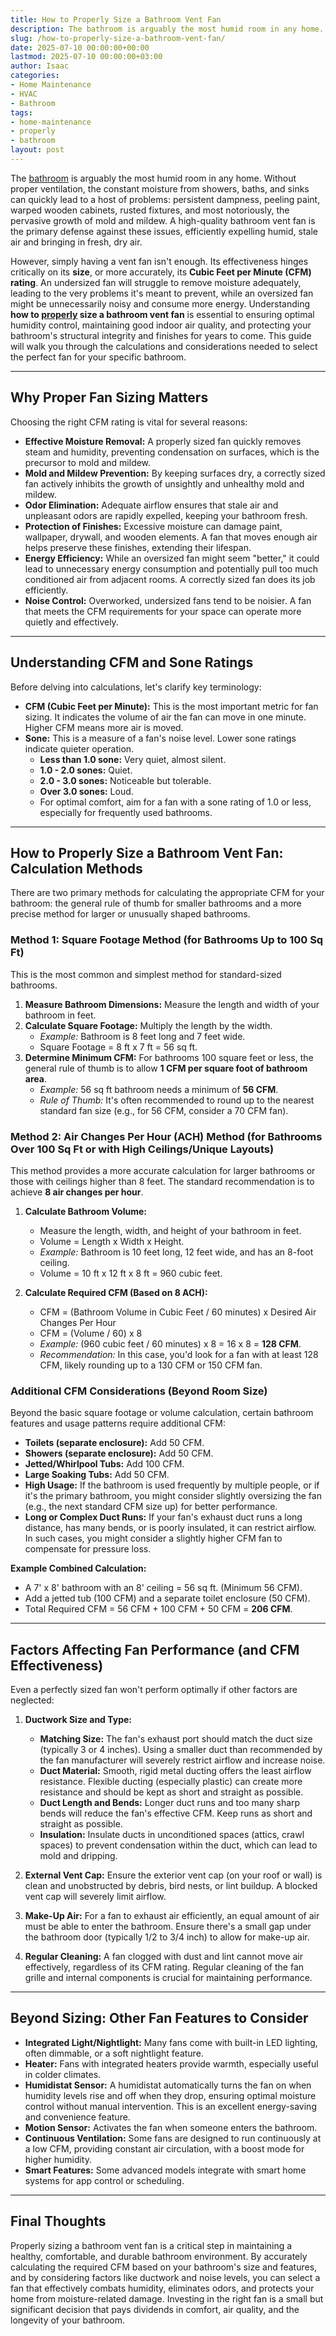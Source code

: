 ```yaml
---
title: How to Properly Size a Bathroom Vent Fan
description: The bathroom is arguably the most humid room in any home. Without proper ventilation, the constant moisture from showers, baths, and sinks can quickly lead to...
slug: /how-to-properly-size-a-bathroom-vent-fan/
date: 2025-07-10 00:00:00+00:00
lastmod: 2025-07-10 00:00:00+03:00
author: Isaac
categories:
- Home Maintenance
- HVAC
- Bathroom
tags:
- home-maintenance
- properly
- bathroom
layout: post
---
```

The [bathroom](https://pestpolicy.com/how-to-maintain-a-bathroom-vent-fan/) is arguably the most humid room in any home. Without proper ventilation, the constant moisture from showers, baths, and sinks can quickly lead to a host of problems: persistent dampness, peeling paint, warped wooden cabinets, rusted fixtures, and most notoriously, the pervasive growth of mold and mildew. A high-quality bathroom vent fan is the primary defense against these issues, efficiently expelling humid, stale air and bringing in fresh, dry air.

However, simply having a vent fan isn't enough. Its effectiveness hinges critically on its **size**, or more accurately, its **Cubic Feet per Minute (CFM) rating**. An undersized fan will struggle to remove moisture adequately, leading to the very problems it's meant to prevent, while an oversized fan might be unnecessarily noisy and consume more energy. Understanding **how to [properly](https://pestpolicy.com/how-to-properly-vent-a-bathroom-exhaust-fan-in-an-attic/) size a bathroom vent fan** is essential to ensuring optimal humidity control, maintaining good indoor air quality, and protecting your bathroom's structural integrity and finishes for years to come. This guide will walk you through the calculations and considerations needed to select the perfect fan for your specific bathroom.

---

## Why Proper Fan Sizing Matters

Choosing the right CFM rating is vital for several reasons:

* **Effective Moisture Removal:** A properly sized fan quickly removes steam and humidity, preventing condensation on surfaces, which is the precursor to mold and mildew.
* **Mold and Mildew Prevention:** By keeping surfaces dry, a correctly sized fan actively inhibits the growth of unsightly and unhealthy mold and mildew.
* **Odor Elimination:** Adequate airflow ensures that stale air and unpleasant odors are rapidly expelled, keeping your bathroom fresh.
* **Protection of Finishes:** Excessive moisture can damage paint, wallpaper, drywall, and wooden elements. A fan that moves enough air helps preserve these finishes, extending their lifespan.
* **Energy Efficiency:** While an oversized fan might seem "better," it could lead to unnecessary energy consumption and potentially pull too much conditioned air from adjacent rooms. A correctly sized fan does its job efficiently.
* **Noise Control:** Overworked, undersized fans tend to be noisier. A fan that meets the CFM requirements for your space can operate more quietly and effectively.

---

## Understanding CFM and Sone Ratings

Before delving into calculations, let's clarify key terminology:

* **CFM (Cubic Feet per Minute):** This is the most important metric for fan sizing. It indicates the volume of air the fan can move in one minute. Higher CFM means more air is moved.
* **Sone:** This is a measure of a fan's noise level. Lower sone ratings indicate quieter operation.
    * **Less than 1.0 sone:** Very quiet, almost silent.
    * **1.0 - 2.0 sones:** Quiet.
    * **2.0 - 3.0 sones:** Noticeable but tolerable.
    * **Over 3.0 sones:** Loud.
    * For optimal comfort, aim for a fan with a sone rating of 1.0 or less, especially for frequently used bathrooms.

---

## How to Properly Size a Bathroom Vent Fan: Calculation Methods

There are two primary methods for calculating the appropriate CFM for your bathroom: the general rule of thumb for smaller bathrooms and a more precise method for larger or unusually shaped bathrooms.

### Method 1: Square Footage Method (for Bathrooms Up to 100 Sq Ft)

This is the most common and simplest method for standard-sized bathrooms.

1.  **Measure Bathroom Dimensions:** Measure the length and width of your bathroom in feet.
2.  **Calculate Square Footage:** Multiply the length by the width.
    * *Example:* Bathroom is 8 feet long and 7 feet wide.
    * Square Footage = 8 ft x 7 ft = 56 sq ft.
3.  **Determine Minimum CFM:** For bathrooms 100 square feet or less, the general rule of thumb is to allow **1 CFM per square foot of bathroom area**.
    * *Example:* 56 sq ft bathroom needs a minimum of **56 CFM**.
    * *Rule of Thumb:* It's often recommended to round up to the nearest standard fan size (e.g., for 56 CFM, consider a 70 CFM fan).

### Method 2: Air Changes Per Hour (ACH) Method (for Bathrooms Over 100 Sq Ft or with High Ceilings/Unique Layouts)

This method provides a more accurate calculation for larger bathrooms or those with ceilings higher than 8 feet. The standard recommendation is to achieve **8 air changes per hour**.

1.  **Calculate Bathroom Volume:**
    * Measure the length, width, and height of your bathroom in feet.
    * Volume = Length x Width x Height.
    * *Example:* Bathroom is 10 feet long, 12 feet wide, and has an 8-foot ceiling.
    * Volume = 10 ft x 12 ft x 8 ft = 960 cubic feet.

2.  **Calculate Required CFM (Based on 8 ACH):**
    * CFM = (Bathroom Volume in Cubic Feet / 60 minutes) x Desired Air Changes Per Hour
    * CFM = (Volume / 60) x 8
    * *Example:* (960 cubic feet / 60 minutes) x 8 = 16 x 8 = **128 CFM**.
    * *Recommendation:* In this case, you'd look for a fan with at least 128 CFM, likely rounding up to a 130 CFM or 150 CFM fan.

### Additional CFM Considerations (Beyond Room Size)

Beyond the basic square footage or volume calculation, certain bathroom features and usage patterns require additional CFM:

* **Toilets (separate enclosure):** Add 50 CFM.
* **Showers (separate enclosure):** Add 50 CFM.
* **Jetted/Whirlpool Tubs:** Add 100 CFM.
* **Large Soaking Tubs:** Add 50 CFM.
* **High Usage:** If the bathroom is used frequently by multiple people, or if it's the primary bathroom, you might consider slightly oversizing the fan (e.g., the next standard CFM size up) for better performance.
* **Long or Complex Duct Runs:** If your fan's exhaust duct runs a long distance, has many bends, or is poorly insulated, it can restrict airflow. In such cases, you might consider a slightly higher CFM fan to compensate for pressure loss.

**Example Combined Calculation:**
* A 7' x 8' bathroom with an 8' ceiling = 56 sq ft. (Minimum 56 CFM).
* Add a jetted tub (100 CFM) and a separate toilet enclosure (50 CFM).
* Total Required CFM = 56 CFM + 100 CFM + 50 CFM = **206 CFM**.

---

## Factors Affecting Fan Performance (and CFM Effectiveness)

Even a perfectly sized fan won't perform optimally if other factors are neglected:

1.  **Ductwork Size and Type:**
    * **Matching Size:** The fan's exhaust port should match the duct size (typically 3 or 4 inches). Using a smaller duct than recommended by the fan manufacturer will severely restrict airflow and increase noise.
    * **Duct Material:** Smooth, rigid metal ducting offers the least airflow resistance. Flexible ducting (especially plastic) can create more resistance and should be kept as short and straight as possible.
    * **Duct Length and Bends:** Longer duct runs and too many sharp bends will reduce the fan's effective CFM. Keep runs as short and straight as possible.
    * **Insulation:** Insulate ducts in unconditioned spaces (attics, crawl spaces) to prevent condensation within the duct, which can lead to mold and dripping.

2.  **External Vent Cap:** Ensure the exterior vent cap (on your roof or wall) is clean and unobstructed by debris, bird nests, or lint buildup. A blocked vent cap will severely limit airflow.

3.  **Make-Up Air:** For a fan to exhaust air efficiently, an equal amount of air must be able to enter the bathroom. Ensure there's a small gap under the bathroom door (typically 1/2 to 3/4 inch) to allow for make-up air.

4.  **Regular Cleaning:** A fan clogged with dust and lint cannot move air effectively, regardless of its CFM rating. Regular cleaning of the fan grille and internal components is crucial for maintaining performance.

---

## Beyond Sizing: Other Fan Features to Consider

* **Integrated Light/Nightlight:** Many fans come with built-in LED lighting, often dimmable, or a soft nightlight feature.
* **Heater:** Fans with integrated heaters provide warmth, especially useful in colder climates.
* **Humidistat Sensor:** A humidistat automatically turns the fan on when humidity levels rise and off when they drop, ensuring optimal moisture control without manual intervention. This is an excellent energy-saving and convenience feature.
* **Motion Sensor:** Activates the fan when someone enters the bathroom.
* **Continuous Ventilation:** Some fans are designed to run continuously at a low CFM, providing constant air circulation, with a boost mode for higher humidity.
* **Smart Features:** Some advanced models integrate with smart home systems for app control or scheduling.

---

## Final Thoughts

Properly sizing a bathroom vent fan is a critical step in maintaining a healthy, comfortable, and durable bathroom environment. By accurately calculating the required CFM based on your bathroom's size and features, and by considering factors like ductwork and noise levels, you can select a fan that effectively combats humidity, eliminates odors, and protects your home from moisture-related damage. Investing in the right fan is a small but significant decision that pays dividends in comfort, air quality, and the longevity of your bathroom.
